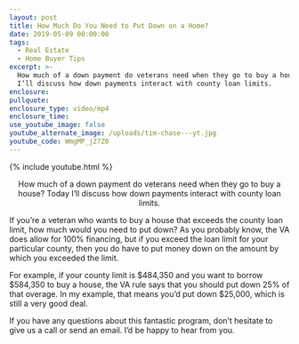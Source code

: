 ```yaml
---
layout: post
title: How Much Do You Need to Put Down on a Home?
date: 2019-05-09 00:00:00
tags:
  - Real Estate
  - Home Buyer Tips
excerpt: >-
  How much of a down payment do veterans need when they go to buy a house? Today
  I’ll discuss how down payments interact with county loan limits.
enclosure:
pullquote:
enclosure_type: video/mp4
enclosure_time:
use_youtube_image: false
youtube_alternate_image: /uploads/tim-chase---yt.jpg
youtube_code: WmgMP_j27Z0
---
```


{% include youtube.html %}

<center>How much of a down payment do veterans need when they go to buy a house? Today I’ll discuss how down payments interact with county loan limits.</center>

If you’re a veteran who wants to buy a house that exceeds the county loan limit, how much would you need to put down? As you probably know, the VA does allow for 100% financing, but if you exceed the loan limit for your particular county, then you do have to put money down on the amount by which you exceeded the limit.&nbsp;

For example, if your county limit is $484,350 and you want to borrow $584,350 to buy a house, the VA rule says that you should put down 25% of that overage. In my example, that means you’d put down $25,000, which is still a very good deal.&nbsp;

If you have any questions about this fantastic program, don’t hesitate to give us a call or send an email. I’d be happy to hear from you.